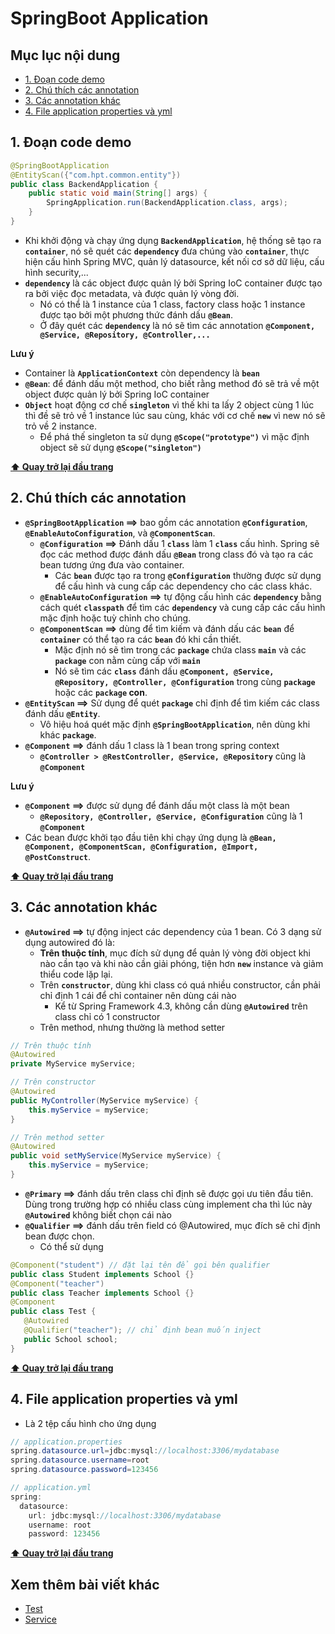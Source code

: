 # SpringBoot Application

## Mục lục nội dung

- [1. Đoạn code demo](#1-đoạn-code-demo)
- [2. Chú thích các annotation](#2-chú-thích-các-annotation)
- [3. Các annotation khác](#3-các-annotation-khác)
- [4. File application properties và yml](#4-file-application-properties-và-yml)

## 1. Đoạn code demo

```java
@SpringBootApplication
@EntityScan({"com.hpt.common.entity"})
public class BackendApplication {
    public static void main(String[] args) {
        SpringApplication.run(BackendApplication.class, args);
    }
}
```

- Khi khởi động và chạy ứng dụng **`BackendApplication`**, hệ thống sẽ tạo ra **`container`**, nó sẽ quét các **`dependency`** đưa chúng vào **`container`**, thực hiện cấu hình Spring MVC, quản lý datasource, kết nối cơ sở dữ liệu, cấu hình security,...
- **`dependency`** là các object được quản lý bởi Spring IoC container được tạo ra bởi việc đọc metadata, và được quản lý vòng đời.
  - Nó có thể là 1 instance của 1 class, factory class hoặc 1 instance được tạo bởi một phương thức đánh dấu **`@Bean`**.
  - Ở đây quét các **`dependency`** là nó sẽ tìm các annotation **`@Component, @Service, @Repository, @Controller,...`**

**Lưu ý**

- Container là **`ApplicationContext`** còn dependency là **`bean`**
- **`@Bean`**: để đánh dấu một method, cho biết rằng method đó sẽ trả về một object được quản lý bởi Spring IoC container
- **`Object`** hoạt động cơ chế **`singleton`** vì thế khi ta lấy 2 object cùng 1 lúc thì đề sẽ trỏ về 1 instance lúc sau cùng, khác với cơ chế **`new`** vì new nó sẽ trỏ về 2 instance.
  - Để phá thế singleton ta sử dụng **`@Scope("prototype")`** vì mặc định object sẽ sử dụng **`@Scope("singleton")`**

**[⬆ Quay trở lại đầu trang](#mục-lục-nội-dung)**

## 2. Chú thích các annotation

- **`@SpringBootApplication` ==>** bao gồm các annotation **`@Configuration`**, **`@EnableAutoConfiguration`**, và **`@ComponentScan`**.
  - **`@Configuration` ==>** Đánh dấu 1 **`class`** làm 1 **`class`** cấu hình. Spring sẽ đọc các method được đánh dấu **`@Bean`** trong class đó và tạo ra các bean tương ứng đưa vào container.
    - Các **`bean`** được tạo ra trong **`@Configuration`** thường được sử dụng để cấu hình và cung cấp các dependency cho các class khác.
  - **`@EnableAutoConfiguration` ==>** tự động cấu hình các **`dependency`** bằng cách quét **`classpath`** để tìm các **`dependency`** và cung cấp các cấu hình mặc định hoặc tuỳ chỉnh cho chúng.
  - **`@ComponentScan` ==>** dùng để tìm kiếm và đánh dấu các **`bean`** để **`container`** có thể tạo ra các **`bean`** đó khi cần thiết.
    - Mặc định nó sẽ tìm trong các **`package`** chứa class **`main`** và các **`package`** con nằm cùng cấp với **`main`**
    - Nó sẽ tìm các **`class`** đánh dấu **`@Component, @Service, @Repository, @Controller, @Configuration`** trong cùng **`package`** hoặc các **`package` con**.
- **`@EntityScan` ==>** Sử dụng để quét **`package`** chỉ định để tìm kiếm các class đánh dấu **`@Entity`**.
  - Vô hiệu hoá quét mặc định **`@SpringBootApplication`**, nên dùng khi khác **`package`**.
- **`@Component` ==>** đánh dấu 1 class là 1 bean trong spring context
  - **`@Controller > @RestController, @Service, @Repository`** cũng là **`@Component`**

**Lưu ý**

- **`@Component` ==>** được sử dụng để đánh dấu một class là một bean
  - **`@Repository, @Controller, @Service, @Configuration`** cũng là 1 **`@Component`**
- Các bean được khởi tạo đầu tiên khi chạy ứng dụng là **`@Bean, @Component, @ComponentScan, @Configuration, @Import, @PostConstruct`**.

**[⬆ Quay trở lại đầu trang](#mục-lục-nội-dung)**

## 3. Các annotation khác

- **`@Autowired` ==>** tự động inject các dependency của 1 bean. Có 3 dạng sử dụng autowired đó là:
  - **Trên thuộc tính**, mục đích sử dụng để quản lý vòng đời object khi nào cần tạo và khi nào cần giải phóng, tiện hơn **`new`** instance và giảm thiểu code lặp lại.
  - Trên **`constructor`**, dùng khi class có quá nhiều constructor, cần phải chỉ định 1 cái để chỉ container nên dùng cái nào
    - Kể từ Spring Framework 4.3, không cần dùng **`@Autowired`** trên class chỉ có 1 constructor
  - Trên method, nhưng thường là method setter

```java
// Trên thuộc tính
@Autowired
private MyService myService;

// Trên constructor
@Autowired
public MyController(MyService myService) {
    this.myService = myService;
}

// Trên method setter
@Autowired
public void setMyService(MyService myService) {
    this.myService = myService;
}
```

- **`@Primary` ==>** đánh dấu trên class chỉ định sẽ được gọi ưu tiên đầu tiên. Dùng trong trường hợp có nhiều class cùng implement cha thì lúc này **`@Autowired`** không biết chọn cái nào
- **`@Qualifier` ==>** đánh dấu trên field có @Autowired, mục đích sẽ chỉ định bean được chọn.
  - Có thể sử dụng

```java
@Component("student") // đặt lại tên để gọi bên qualifier
public class Student implements School {}
@Component("teacher")
public class Teacher implements School {}
@Component
public class Test {
   @Autowired
   @Qualifier("teacher"); // chỉ định bean muốn inject
   public School school;
}
```

**[⬆ Quay trở lại đầu trang](#mục-lục-nội-dung)**

## 4. File application properties và yml

- Là 2 tệp cấu hình cho ứng dụng

```java
// application.properties
spring.datasource.url=jdbc:mysql://localhost:3306/mydatabase
spring.datasource.username=root
spring.datasource.password=123456

// application.yml
spring:
  datasource:
    url: jdbc:mysql://localhost:3306/mydatabase
    username: root
    password: 123456
```

**[⬆ Quay trở lại đầu trang](#mục-lục-nội-dung)**

## Xem thêm bài viết khác

- [Test](Day005.md)
- [Service](Day007.md)
